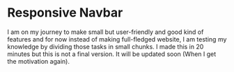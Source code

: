 # Responsive Navbar

I am on my journey to make small but user-friendly and good kind of features and for now instead of making full-fledged website, I am testing my knowledge by dividing those tasks in small chunks. I made this in 20 minutes but this is not a final version. It will be updated soon (When I get the motivation again).
